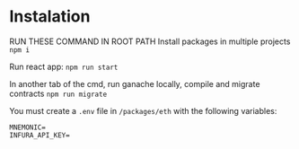 # Instalation
RUN THESE COMMAND IN ROOT PATH
Install packages in multiple projects
`npm i`

Run react app:
`npm run start`

In another tab of the cmd, run ganache locally, compile and migrate contracts
`npm run migrate`

You must create a `.env` file in `/packages/eth` with the following variables:
```
MNEMONIC=
INFURA_API_KEY=
```